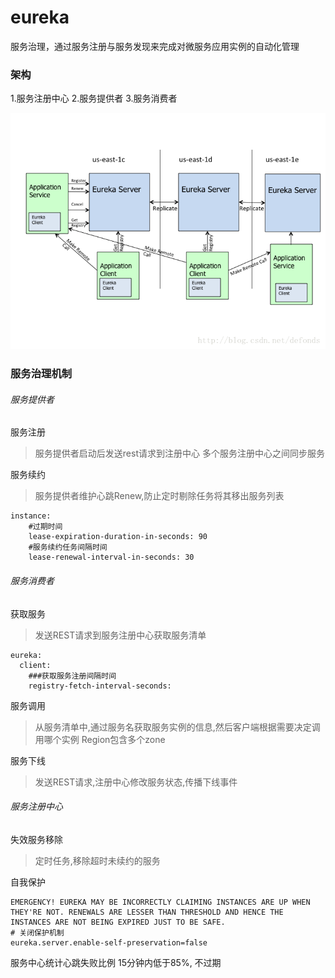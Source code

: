 # eureka

服务治理，通过服务注册与服务发现来完成对微服务应用实例的自动化管理

### 架构

1.服务注册中心
2.服务提供者
3.服务消费者

![Eureka architecture](img/spring-cloud/Eureka.png)

### 服务治理机制

###### 服务提供者

服务注册
> 服务提供者启动后发送rest请求到注册中心
多个服务注册中心之间同步服务

服务续约
> 服务提供者维护心跳Renew,防止定时剔除任务将其移出服务列表
```
instance:
    #过期时间
    lease-expiration-duration-in-seconds: 90 
    #服务续约任务间隔时间
    lease-renewal-interval-in-seconds: 30
```

###### 服务消费者

获取服务
> 发送REST请求到服务注册中心获取服务清单
```
eureka:
  client:
    ###获取服务注册间隔时间
    registry-fetch-interval-seconds: 
```

服务调用
>  从服务清单中,通过服务名获取服务实例的信息,然后客户端根据需要决定调用哪个实例
Region包含多个zone

服务下线
> 发送REST请求,注册中心修改服务状态,传播下线事件

###### 服务注册中心

失效服务移除
> 定时任务,移除超时未续约的服务

自我保护
> 
```
EMERGENCY! EUREKA MAY BE INCORRECTLY CLAIMING INSTANCES ARE UP WHEN THEY'RE NOT. RENEWALS ARE LESSER THAN THRESHOLD AND HENCE THE INSTANCES ARE NOT BEING EXPIRED JUST TO BE SAFE.
# 关闭保护机制
eureka.server.enable-self-preservation=false
```
服务中心统计心跳失败比例 15分钟内低于85%, 不过期
